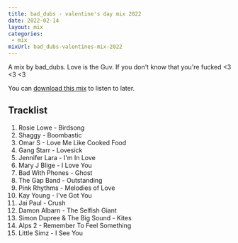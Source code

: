 ```yaml
---
title: bad_dubs - valentine's day mix 2022
date: 2022-02-14
layout: mix
categories:
 - mix
mixUrl: bad_dubs-valentines-mix-2022
---
```


A mix by bad_dubs. Love is the Guv. If you don't know that you're fucked <3 <3 <3

You can [download this mix](https://we.tl/t-CoYiNgJZFC) to listen to later.

## Tracklist

1. Rosie Lowe - Birdsong
1. Shaggy - Boombastic
1. Omar S - Love Me Like Cooked Food
1. Gang Starr - Lovesick
1. Jennifer Lara - I'm In Love
1. Mary J Blige - I Love You
1. Bad With Phones - Ghost
1. The Gap Band - Outstanding
1. Pink Rhythms - Melodies of Love
1. Kay Young - I've Got You
1. Jai Paul - Crush
1. Damon Albarn - The Selfish Giant
1. Simon Dupree & The Big Sound - Kites
1. Alps 2 - Remember To Feel Something
1. Little Simz - I See You